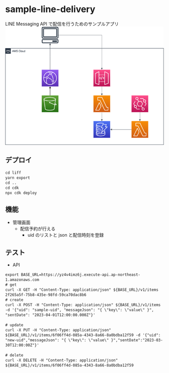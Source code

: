 # sample-line-delivery

LINE Messaging API で配信を行うためのサンプルアプリ
![](docs/archtecture.drawio.png)

## デプロイ

```
cd liff
yarn export
cd ..
cd cdk
npx cdk deploy
```

## 機能

- 管理画面
  - 配信予約が行える
    - uid のリストと json と配信時刻を登録

## テスト

- API

```bash:
export BASE_URL=https://yz4v4imz6j.execute-api.ap-northeast-1.amazonaws.com
# get
curl -X GET -H "Content-Type: application/json" ${BASE_URL}/v1/items
2f265a5f-75b8-435e-98fd-59ca70dac8b6
# create
curl -X POST -H "Content-Type: application/json" ${BASE_URL}/v1/items -d '{"uid": "sample-uid", "messageJson": "{ \"key\": \"value\" }", "sentDate": "2023-04-01T12:00:00.000Z"}'

# update
curl -X PUT -H "Content-Type: application/json" ${BASE_URL}/v1/items/6f06ff4d-085a-4343-8a66-8a0bdba12f59 -d '{"uid": "new-uid","messageJson": "{ \"key\": \"value\" }","sentDate":"2023-03-30T12:00:00Z"}'

# delete
curl -X DELETE -H "Content-Type: application/json" ${BASE_URL}/v1/items/6f06ff4d-085a-4343-8a66-8a0bdba12f59
```

